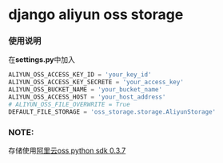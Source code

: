 django aliyun oss storage
==========================

### 使用说明
在**settings.py**中加入
```python
ALIYUN_OSS_ACCESS_KEY_ID = 'your_key_id'
ALIYUN_OSS_ACCESS_KEY_SECRETE = 'your_access_key'
ALIYUN_OSS_BUCKET_NAME = 'your_bucket_name'
ALIYUN_OSS_ACCESS_HOST = 'your_host_address'
# ALIYUN_OSS_FILE_OVERWRITE = True
DEFAULT_FILE_STORAGE = 'oss_storage.storage.AliyunStorage'
```

### NOTE:
存储使用[阿里云oss python sdk 0.3.7](http://docs.aliyun.com/?spm=5176.383663.9.4.HPtEmb#/oss/sdk/sdk-download&python)
